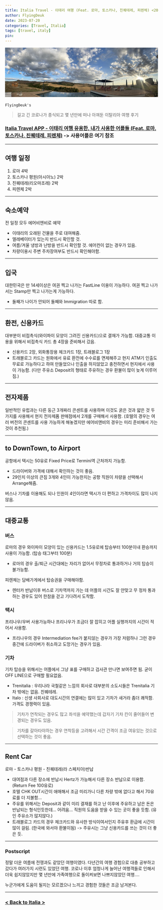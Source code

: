```yaml
---
title: Italia Travel - 이태리 여행 (Feat. 로마, 토스카나, 친퀘테레, 피렌체) <2023.7.20 Updated>
author: FlyingDeuk
date: 2023-07-20
categories: [Travel, Italia]
tags: [travel, italy]
pin:
---
```


![italyapp](/img/travel/italia.jpg)

`FlyingDeuk's`
> 길고 긴 코로나가 종식되고 몇 년만에 떠나 아껴둔 이탈리아 여행 후기

### [Italia Travel APP - 이태리 여행 유용한, 내가 사용한 어플들 (Feat. 로마, 토스카나, 친퀘테레, 피렌체)](/posts/italyapp/) -> 사용어플은 여기 참조

-------
## 여행 일정
1. 로마 4박
2. 토스카나 평원(아시아노) 2박
3. 친퀘테레(리오마조레) 2박
4. 피렌체 2박

--------
## 숙소예약
전 일정 모두 에어비엔비로 예약
- 이태리의 오래된 건물을 주로 대여해줌.
- 엘레베이터가 있는지 반드시 확인할 것. 
- 여름/겨울 냉방과 난방을 반드시 확인할 것. 에어컨이 없는 경우가 있음. 
- 차량이용시 주변 주차장여부도 반드시 확인해야함. 

---------
## 입국
대한민국은 만 14세이상은 여권 찍고 나가는 FastLine 이용이 가능하다. 여권 찍고 나가서는 Stamp만 찍고 나가는게 가능하다. 
- 둘째가 나이가 안되어 둘째와 Immigration 따로 함. 

--------
## 환전, 신용카드
대부분이 비접촉식(와이파이 모양이 그려진 신용카드)으로 결재가 가능함. 
대중교통 이용을 위해서 비접촉식 카드 총 4장을 준비해서 갔음. 
- 신용카드 2장, 외화통장용 체크카드 1장, 트래블로그 1장
- 트래블로그 카드는 원화에서 유료 환전에 수수료를 면제해주고 현지 ATM기 인출도 무료로 가능하다고 하여 만들었으나 인출을 하지않았고 충전하면서 현지에서 사용이 가능함. (다만 주유소 Deposit의 형태로 주유하는 경우 환불이 많이 늦게 이루어짐.)

--------
## 전자제품
일반적인 유럽과는 다른 둥근 3개짜리 콘센트를 사용하며 이것도 굵은 것과 얇은 것 두가지를 사용해서 현지 전자제품 판매점에서 2개를 구매해서 사용함. (호텔의 경우는 여러 버전의 콘센트를 사용 가능하게 해놓겠지만 에어비앤비의 경우는 미리 준비해서 가는 것이 추천됨.)

-----------
## to DownTown, to Airport
공항에서 택시는 50유로 Fixed Price로 Termini역 근처까지 가능함. 
- 드라이버와 가격에 대해서 확인하는 것이 좋음. 
- 29인치 이상의 큰짐 3개와 4인이 가능한지는 공항 직원이 차량을 선택해서 Arrange해줌. 

버스나 기차를 이용해도 되나 인원이 4인이라면 택시가 더 편하고 가격차이도 많이 나지않음. 

-------
## 대중교통
### 버스
로마의 경우 와이파이 모양이 있는 신용카드는 1.5유로에 탑승부터 100분이내 환승까지 사용이 가능함. (탑승 태그부터 100분)
- 로마의 경우 출/퇴근 시간대에는 자리가 없어서 무정차로 통과하거나 거의 탑승이 불가능함. 

피렌체는 담배가게에서 탑승권을 구매해야함. 
- 렌터카 반납이후 버스로 기차역까지 가는 데 어플의 시간도 잘 안맞고 무 정차 통과하는 경우도 있어 한참을 걷고 기다려서 도착함. 

### 택시 
프리나우/우버 사용가능하나 프리나우가 조금더 잘 잡히고 어플 실행까지의 시간이 적어서 사용함. 
- 프리나우의 경우 Intermediation fee가 붙지않는 경우가 가장 저렴하나 그런 경우 중간에 드라이버가 취소하고 도망가는 경우가 있음. 

### 기차
기차 탑승을 위해서는 어플에서 그냥 표를 구매하고 검사관 만나면 보여주면 됨. 굳이 OFF LINE으로 구매할 필요없음. 
- Trenitalia : 우리나라 국철같은 느낌의 회사로 대부분의 소도시들은 Trenitalia 기차 밖에는 없음. 친퀘테레.
- Italo : 신생 사회사로 대도시간의 연결에는 많이 있고 기차가 새거라 좀더 쾌적함. 가격도 경쟁력이 있음. 

> 기차가 연착되는 경우도 많고 좌석을 예약했는데 갑자기 기차 칸이 줄어들어 변경되는 경우도 있음.

> 기차를 갈아타야하는 경우 연착등을 고려해서 시간 간격이 조금 여유있는 것으로 선택하는 것이 좋음. 

----------
## Rent Car
로마 - 토스카나 평원 - 친퀘테레(라 스페치아)반납 
- 대여점과 다른 장소에 반납시 Hertz가 가능해서 다른 장소 반납으로 이용함. (Return Fee 100유로)
- 호텔 CHK OUT시간이 애매해서 조금 미리가니 다른 차량 밖에 없다고 해서 70유료를 더 지불함...
- 주유를 위해서는 Deposit과 같이 미리 결재를 하고 난 이후에 주유하고 남은 돈은 반납되는 형식인듯한데... 어려움... 직원의 도움을 받을 수 있는 곳이 좋을 듯함. (유인 주유소가 많지않다.)
- 트래블로그 카드의 경우 체크카드와 유사한 방식이여서인지 주유후 환급에 시간이 많이 걸림. (한국에 와서야 환불이됨) -> 주유시는 그냥 신용카드를 쓰는 것이 더 좋은 듯. 

-------
### Postscript
정말 더운 여름에 전쟁과도 같았던 여행이였다. 다년간의 여행 경험으로 대충 공부하고 갔다가 여러가지 시련도 있었던 여행. 코로나 이후 엄청나게 늘어난 여행객들로 인해서 더욱 쉽지않았지만 몇 년만에 가족여행으로 돌이켜보면 나쁘지않았던 여행.... 

누군가에게 도움이 될지는 모르겠으나 느끼고 경험한 것들은 조금 남겨본다. 

-------

### [< Back to Italia >](/categories/italia/)






   

